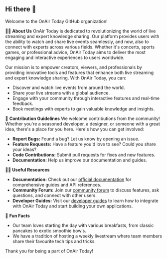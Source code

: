 ## Hi there 👋

Welcome to the OnAir Today GitHub organization!

🙋‍♀️ **About Us**
OnAir Today is dedicated to revolutionizing the world of live streaming and expert knowledge sharing. Our platform provides users with the ability to watch and share live events seamlessly, and now, also to connect with experts across various fields. Whether it's concerts, sports games, or professional advice, OnAir Today aims to deliver the most engaging and interactive experiences to users worldwide.

Our mission is to empower creators, viewers, and professionals by providing innovative tools and features that enhance both live streaming and expert knowledge sharing. With OnAir Today, you can:
- Discover and watch live events from around the world.
- Share your live streams with a global audience.
- Engage with your community through interactive features and real-time feedback.
- Book meetings with experts to gain valuable knowledge and insights.

🌈 **Contribution Guidelines**
We welcome contributions from the community! Whether you're a seasoned developer, a designer, or someone with a great idea, there's a place for you here. Here's how you can get involved:
- **Report Bugs:** Found a bug? Let us know by opening an issue.
- **Feature Requests:** Have a feature you'd love to see? Could you share your ideas?
- **Code Contributions:** Submit pull requests for fixes and new features.
- **Documentation:** Help us improve our documentation and guides.

👩‍💻 **Useful Resources**
- **Documentation:** Check out our [official documentation](https://onair.today/docs) for comprehensive guides and API references.
- **Community Forum:** Join our [community forum](https://onair.today/community) to discuss features, ask questions, and connect with other users.
- **Developer Guides:** Visit our [developer guides](https://onair.today/developers) to learn how to integrate with OnAir Today and start building your own applications.

🍿 **Fun Facts**
- Our team loves starting the day with various breakfasts, from classic pancakes to exotic smoothie bowls.
- We have a tradition of hosting a weekly livestream where team members share their favourite tech tips and tricks.

Thank you for being a part of OnAir Today!
